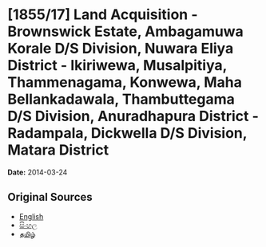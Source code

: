 # [1855/17] Land Acquisition - Brownswick Estate, Ambagamuwa Korale D/S Division, Nuwara Eliya District - Ikiriwewa, Musalpitiya, Thammenagama, Konwewa, Maha Bellankadawala, Thambuttegama D/S Division, Anuradhapura District - Radampala, Dickwella D/S Division, Matara District

**Date:** 2014-03-24

## Original Sources

- [English](https://documents.gov.lk/view/extra-gazettes/2014/3/1855-17_E.pdf)
- [සිංහල](https://documents.gov.lk/view/extra-gazettes/2014/3/1855-17_S.pdf)
- [தமிழ்](https://documents.gov.lk/view/extra-gazettes/2014/3/1855-17_T.pdf)
